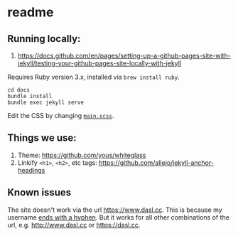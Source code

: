 # readme

## Running locally:
1. https://docs.github.com/en/pages/setting-up-a-github-pages-site-with-jekyll/testing-your-github-pages-site-locally-with-jekyll

Requires Ruby version 3.x, installed via `brew install ruby`.

```
cd docs
bundle install
bundle exec jekyll serve
```

Edit the CSS by changing [`main.scss`](docs/assets/main.scss).

## Things we use:
1. Theme: https://github.com/yous/whiteglass
1. Linkify `<h1>`, `<h2>`, etc tags: https://github.com/allejo/jekyll-anchor-headings

## Known issues
The site doesn't work via the url https://www.dasl.cc. This is because my username [ends with a hyphen](https://docs.github.com/en/pages/configuring-a-custom-domain-for-your-github-pages-site/troubleshooting-custom-domains-and-github-pages#url-formatting-on-linux). But it works for all other combinations of the url, e.g. http://www.dasl.cc or https://dasl.cc.